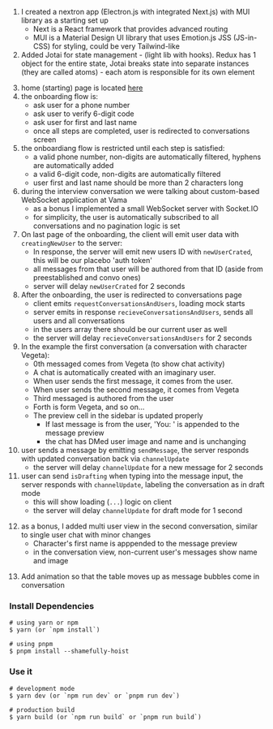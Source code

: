 1. I created a nextron app (Electron.js with integrated Next.js) with MUI library as a starting set up
   - Next is a React framework that provides advanced routing
   - MUI is a Material Design UI library that uses Emotion.js JSS (JS-in-CSS) for styling, could be very Tailwind-like
2. Added Jotai for state management - (light lib with hooks). Redux has 1 object for the entire state, Jotai breaks state into separate instances (they are called atoms) - each atom is responsible for its own element

3) home (starting) page is located [here](renderer/pages/home.tsx)
4) the onboarding flow is:
   - ask user for a phone number
   - ask user to verify 6-digit code
   - ask user for first and last name
   - once all steps are completed, user is redirected to conversations screen
5) the onboardiang flow is restricted until each step is satisfied:
   - a valid phone number, non-digits are automatically filtered, hyphens are automatically added
   - a valid 6-digit code, non-digits are automatically filtered
   - user first and last name should be more than 2 characters long
6) during the interview conversation we were talking about custom-based WebSocket application at Vama
   - as a bonus I implemented a small WebSocket server with Socket.IO
   - for simplicity, the user is automatically subscribed to all conversations and no pagination logic is set
7) On last page of the onboarding, the client will emit user data with `creatingNewUser` to the server:
   - In response, the server will emit new users ID with `newUserCrated`, this will be our placebo 'auth token'
   - all messages from that user will be authored from that ID (aside from preestablished and convo ones)
   - server will delay `newUserCrated` for 2 seconds
8) After the onboarding, the user is redirected to conversations page
   - client emits `requestConversationsAndUsers`, loading mock starts
   - server emits in response `recieveConversationsAndUsers`, sends all users and all conversations
   - in the users array there should be our current user as well
   - the server will delay `recieveConversationsAndUsers` for 2 seconds
9) In the example the first conversation (a conversation with character Vegeta):
   - 0th messaged comes from Vegeta (to show chat activity)
   - A chat is automatically created with an imaginary user.
   - When user sends the first message, it comes from the user.
   - When user sends the second message, it comes from Vegeta
   - Third messaged is authored from the user
   - Forth is form Vegeta, and so on...
   - The preview cell in the sidebar is updated properly
     - If last message is from the user, 'You: ' is appended to the message preview
     - the chat has DMed user image and name and is unchanging
10) user sends a message by emitting `sendMessage`, the server responds with updated conversation back via `channelUpdate`
    - the server will delay `channelUpdate` for a new message for 2 seconds
11) user can send `isDrafting` when typing into the message input, the server responds with `channelUpdate`, labeling the conversation as in draft mode
    - this will show loading (`...`) logic on client
    - the server will delay `channelUpdate` for draft mode for 1 second

12. as a bonus, I added multi user view in the second conversation, similar to single user chat with minor changes
    - Character's first name is apppended to the message preview
    - in the conversation view, non-current user's messages show name and image

13) Add animation so that the table moves up as message bubbles come in conversation

### Install Dependencies

```
# using yarn or npm
$ yarn (or `npm install`)

# using pnpm
$ pnpm install --shamefully-hoist
```

### Use it

```
# development mode
$ yarn dev (or `npm run dev` or `pnpm run dev`)

# production build
$ yarn build (or `npm run build` or `pnpm run build`)
```

